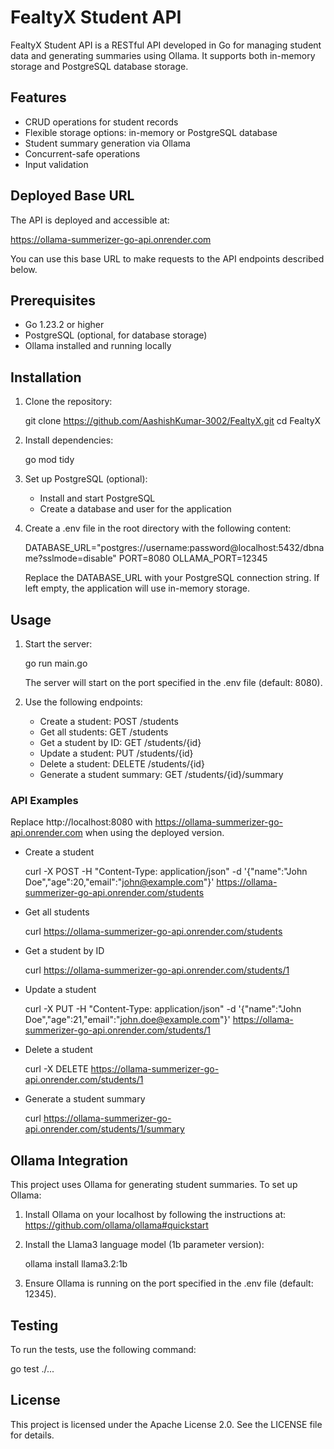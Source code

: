# FealtyX Student API

FealtyX Student API is a RESTful API developed in Go for managing student data and generating summaries using Ollama. It supports both in-memory storage and PostgreSQL database storage.

## Features

- CRUD operations for student records
- Flexible storage options: in-memory or PostgreSQL database
- Student summary generation via Ollama
- Concurrent-safe operations
- Input validation

## Deployed Base URL

The API is deployed and accessible at:

https://ollama-summerizer-go-api.onrender.com

You can use this base URL to make requests to the API endpoints described below.

## Prerequisites

- Go 1.23.2 or higher
- PostgreSQL (optional, for database storage)
- Ollama installed and running locally

## Installation

1. Clone the repository:
   
   git clone https://github.com/AashishKumar-3002/FealtyX.git
   cd FealtyX
   

2. Install dependencies:
   
   go mod tidy
   

3. Set up PostgreSQL (optional):
   - Install and start PostgreSQL
   - Create a database and user for the application

4. Create a .env file in the root directory with the following content:
   
   DATABASE_URL="postgres://username:password@localhost:5432/dbname?sslmode=disable"
   PORT=8080
   OLLAMA_PORT=12345
   
   Replace the DATABASE_URL with your PostgreSQL connection string. If left empty, the application will use in-memory storage.

## Usage

1. Start the server:
   
   go run main.go
   
   The server will start on the port specified in the .env file (default: 8080).

2. Use the following endpoints:
   - Create a student: POST /students
   - Get all students: GET /students
   - Get a student by ID: GET /students/{id}
   - Update a student: PUT /students/{id}
   - Delete a student: DELETE /students/{id}
   - Generate a student summary: GET /students/{id}/summary

### API Examples

Replace http://localhost:8080 with https://ollama-summerizer-go-api.onrender.com when using the deployed version.

- Create a student
  
  curl -X POST -H "Content-Type: application/json" -d '{"name":"John Doe","age":20,"email":"john@example.com"}' https://ollama-summerizer-go-api.onrender.com/students
  

- Get all students
  
  curl https://ollama-summerizer-go-api.onrender.com/students
  

- Get a student by ID
  
  curl https://ollama-summerizer-go-api.onrender.com/students/1
  

- Update a student
  
  curl -X PUT -H "Content-Type: application/json" -d '{"name":"John Doe","age":21,"email":"john.doe@example.com"}' https://ollama-summerizer-go-api.onrender.com/students/1
  

- Delete a student
  
  curl -X DELETE https://ollama-summerizer-go-api.onrender.com/students/1
  

- Generate a student summary
  
  curl https://ollama-summerizer-go-api.onrender.com/students/1/summary
  

## Ollama Integration

This project uses Ollama for generating student summaries. To set up Ollama:

1. Install Ollama on your localhost by following the instructions at: https://github.com/ollama/ollama#quickstart

2. Install the Llama3 language model (1b parameter version):
   
   ollama install llama3.2:1b
   

3. Ensure Ollama is running on the port specified in the .env file (default: 12345).

## Testing

To run the tests, use the following command:


go test ./...


## License

This project is licensed under the Apache License 2.0. See the LICENSE file for details.